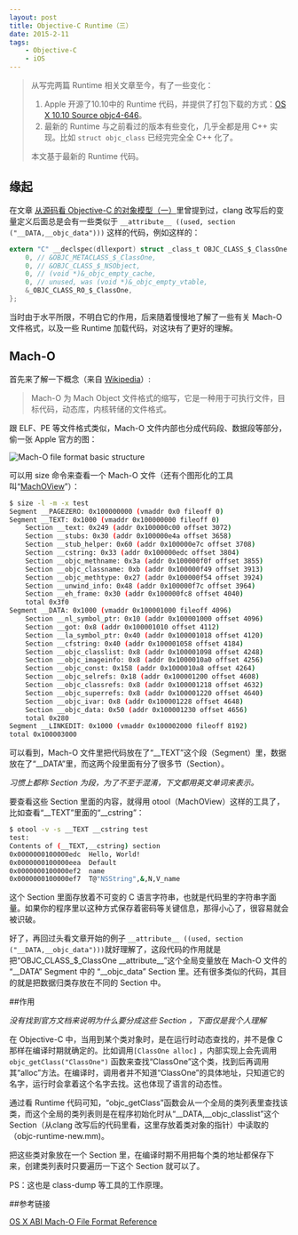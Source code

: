 ```yaml
---
layout: post
title: Objective-C Runtime（三）
date: 2015-2-11
tags:
    - Objective-C
    - iOS
---
```



> 从写完两篇 Runtime 相关文章至今，有了一些变化：
>
> 1. Apple 开源了10.10中的 Runtime 代码，并提供了打包下载的方式：[OS X 10.10 Source objc4-646](http://www.opensource.apple.com/tarballs/objc4/objc4-646.tar.gz)。
> 2. 最新的 Runtime 与之前看过的版本有些变化，几乎全都是用 C++ 实现。比如 `struct objc_class` 已经完完全全 C++ 化了。
>
> 本文基于最新的 Runtime 代码。

## 缘起

在文章 [从源码看 Objective-C 的对象模型（一）](posts/objective-c-ojbect-1.html)里曾提到过，clang 改写后的变量定义后面总是会有一些类似于 `__attribute__ ((used, section ("__DATA,__objc_data")))` 这样的代码，例如这样的：

```objective-c
extern "C" __declspec(dllexport) struct _class_t OBJC_CLASS_$_ClassOne __attribute__ ((used, section ("__DATA,__objc_data"))) = {
    0, // &OBJC_METACLASS_$_ClassOne,
    0, // &OBJC_CLASS_$_NSObject,
    0, // (void *)&_objc_empty_cache,
    0, // unused, was (void *)&_objc_empty_vtable,
    &_OBJC_CLASS_RO_$_ClassOne,
};
```

当时由于水平所限，不明白它的作用，后来随着慢慢地了解了一些有关 Mach-O 文件格式，以及一些 Runtime 加载代码，对这块有了更好的理解。

## Mach-O

首先来了解一下概念（来自 [Wikipedia](http://zh.wikipedia.org/zh/Mach-O)）:

> Mach-O 为 Mach Object 文件格式的缩写，它是一种用于可执行文件，目标代码，动态库，内核转储的文件格式。

跟 ELF、PE 等文件格式类似，Mach-O 文件内部也分成代码段、数据段等部分，偷一张 Apple 官方的图：

![Mach-O file format basic structure](https://developer.apple.com/library/mac/documentation/DeveloperTools/Conceptual/MachORuntime/art/mach_o_segments.gif)

可以用 size 命令来查看一个 Mach-O 文件（还有个图形化的工具叫“[MachOView](http://sourceforge.net/projects/machoview/)”）：

```bash
$ size -l -m -x test
Segment __PAGEZERO: 0x100000000 (vmaddr 0x0 fileoff 0)
Segment __TEXT: 0x1000 (vmaddr 0x100000000 fileoff 0)
	Section __text: 0x249 (addr 0x100000c00 offset 3072)
	Section __stubs: 0x30 (addr 0x100000e4a offset 3658)
	Section __stub_helper: 0x60 (addr 0x100000e7c offset 3708)
	Section __cstring: 0x33 (addr 0x100000edc offset 3804)
	Section __objc_methname: 0x3a (addr 0x100000f0f offset 3855)
	Section __objc_classname: 0xb (addr 0x100000f49 offset 3913)
	Section __objc_methtype: 0x27 (addr 0x100000f54 offset 3924)
	Section __unwind_info: 0x48 (addr 0x100000f7c offset 3964)
	Section __eh_frame: 0x30 (addr 0x100000fc8 offset 4040)
	total 0x3f0
Segment __DATA: 0x1000 (vmaddr 0x100001000 fileoff 4096)
	Section __nl_symbol_ptr: 0x10 (addr 0x100001000 offset 4096)
	Section __got: 0x8 (addr 0x100001010 offset 4112)
	Section __la_symbol_ptr: 0x40 (addr 0x100001018 offset 4120)
	Section __cfstring: 0x40 (addr 0x100001058 offset 4184)
	Section __objc_classlist: 0x8 (addr 0x100001098 offset 4248)
	Section __objc_imageinfo: 0x8 (addr 0x1000010a0 offset 4256)
	Section __objc_const: 0x158 (addr 0x1000010a8 offset 4264)
	Section __objc_selrefs: 0x18 (addr 0x100001200 offset 4608)
	Section __objc_classrefs: 0x8 (addr 0x100001218 offset 4632)
	Section __objc_superrefs: 0x8 (addr 0x100001220 offset 4640)
	Section __objc_ivar: 0x8 (addr 0x100001228 offset 4648)
	Section __objc_data: 0x50 (addr 0x100001230 offset 4656)
	total 0x280
Segment __LINKEDIT: 0x1000 (vmaddr 0x100002000 fileoff 8192)
total 0x100003000
```

可以看到，Mach-O 文件里把代码放在了“\_\_TEXT”这个段（Segment）里，数据放在了“\_\_DATA”里，而这两个段里面有分了很多节（Section）。

*习惯上都称 Section 为段，为了不至于混淆，下文都用英文单词来表示。*

要查看这些 Section 里面的内容，就得用 otool（MachOView）这样的工具了，比如查看“\_\_TEXT”里面的“\_\_cstring”：

```bash
$ otool -v -s __TEXT __cstring test       
test:
Contents of (__TEXT,__cstring) section
0x0000000100000edc  Hello, World!
0x0000000100000eea  Default
0x0000000100000ef2  name
0x0000000100000ef7  T@"NSString",&,N,V_name
```

这个 Section 里面存放着不可变的 C 语言字符串，也就是代码里的字符串字面量。如果你的程序里以这种方式保存着密码等关键信息，那得小心了，很容易就会被识破。

好了，再回过头看文章开始的例子 `__attribute__ ((used, section ("__DATA,__objc_data")))`就好理解了，这段代码的作用就是把“OBJC\_CLASS\_$\_ClassOne \_\_attribute\_\_”这个全局变量放在 Mach-O 文件的 “\_\_DATA” Segment 中的 “\_\_objc\_data” Section 里。还有很多类似的代码，其目的就是把数据归类存放在不同的 Section 中。

##作用

*没有找到官方文档来说明为什么要分成这些 Section ，下面仅是我个人理解*

在 Objective-C 中，当用到某个类对象时，是在运行时动态查找的，并不是像 C 那样在编译时期就确定的。比如调用`[ClassOne alloc]` ，内部实现上会先调用 `objc_getClass("ClassOne")` 函数来查找“ClassOne”这个类，找到后再调用其“alloc”方法。在编译时，调用者并不知道“ClassOne”的具体地址，只知道它的名字，运行时会拿着这个名字去找。这也体现了语言的动态性。

通过看 Runtime 代码可知，“objc\_getClass”函数会从一个全局的类列表里查找该类，而这个全局的类列表则是在程序初始化时从“\_\_DATA,\_\_objc\_classlist”这个 Section（从clang 改写后的代码里看，这里存放着类对象的指针）中读取的（objc-runtime-new.mm)。

把这些类对象放在一个 Section 里，在编译时期不用把每个类的地址都保存下来，创建类列表时只要遍历一下这个 Section 就可以了。

PS：这也是 class-dump 等工具的工作原理。

##参考链接

[OS X ABI Mach-O File Format Reference](https://developer.apple.com/library/mac/documentation/DeveloperTools/Conceptual/MachORuntime/index.html)